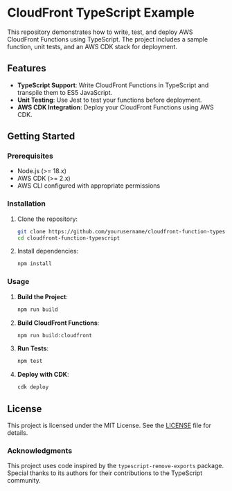 # CloudFront TypeScript Example

This repository demonstrates how to write, test, and deploy AWS CloudFront Functions using TypeScript. The project includes a sample function, unit tests, and an AWS CDK stack for deployment.

## Features

- **TypeScript Support**: Write CloudFront Functions in TypeScript and transpile them to ES5 JavaScript.
- **Unit Testing**: Use Jest to test your functions before deployment.
- **AWS CDK Integration**: Deploy your CloudFront Functions using AWS CDK.

## Getting Started

### Prerequisites

- Node.js (>= 18.x)
- AWS CDK (>= 2.x)
- AWS CLI configured with appropriate permissions

### Installation

1. Clone the repository:

   ```bash
   git clone https://github.com/yourusername/cloudfront-function-typescript.git
   cd cloudfront-function-typescript
   ```

2. Install dependencies:
   ```bash
   npm install
   ```

### Usage

1. **Build the Project**:

   ```bash
   npm run build
   ```

2. **Build CloudFront Functions**:

   ```bash
   npm run build:cloudfront
   ```

3. **Run Tests**:

   ```bash
   npm test
   ```

4. **Deploy with CDK**:
   ```bash
   cdk deploy
   ```

## License

This project is licensed under the MIT License. See the [LICENSE](LICENSE) file for details.

### Acknowledgments

This project uses code inspired by the `typescript-remove-exports` package. Special thanks to its authors for their contributions to the TypeScript community.
